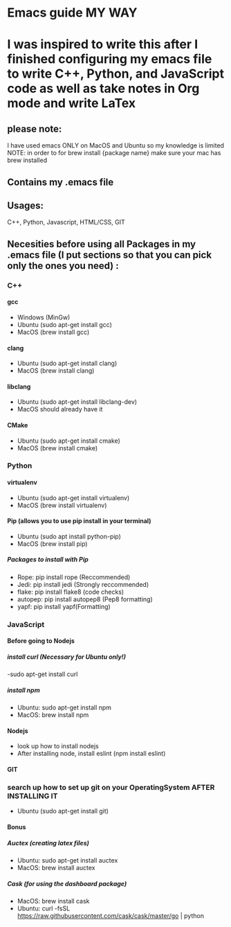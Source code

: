 # Emacs guide MY WAY

# I was inspired to write this after I finished configuring my emacs file to write C++, Python, and JavaScript code as well as take notes in Org mode and write LaTex

## please note: 
I have used emacs ONLY on MacOS and Ubuntu so my knowledge is limited
NOTE: in order to for brew install {package name} make sure your mac has brew installed

## Contains my .emacs file 

## Usages:
  C++,
  Python,
  Javascript,
  HTML/CSS,
  GIT
  
## Necesities before using all Packages in my .emacs file (I put sections so that you can pick only the ones you need) :

  ### C++
  
  ####  gcc
  - Windows (MinGw)
  - Ubuntu (sudo apt-get install gcc)
  - MacOS (brew install gcc)
  #### clang
  - Ubuntu (sudo apt-get install clang)
  - MacOS (brew install clang)
  #### libclang
  - Ubuntu (sudo apt-get install libclang-dev)
  - MacOS should already have it
  #### CMake
  - Ubuntu (sudo apt-get install cmake)
  - MacOS (brew install cmake)
  
  ### Python
  
  #### virtualenv
  - Ubuntu (sudo apt-get install virtualenv)
  - MacOS (brew install virtualenv)
  
  #### Pip (allows you to use pip install in your terminal)
  - Ubuntu (sudo apt install python-pip)
  - MacOS (brew install pip)
  ##### Packages to install with Pip
  - Rope: pip install rope (Reccommended)
  - Jedi: pip install jedi (Strongly reccommended)
  - flake: pip install flake8 (code checks)
  - autopep: pip install autopep8 (Pep8 formatting) 
  - yapf: pip install yapf(Formatting)
  
  ### JavaScript 
  
  #### Before going to Nodejs
  
  ##### install curl (Necessary for Ubuntu only!)
  -sudo apt-get install curl
  
  ##### install npm
  - Ubuntu: sudo apt-get install npm
  - MacOS: brew install npm
  
  #### Nodejs
  - look up how to install nodejs
  - After installing node,  install eslint (npm install eslint)
  
  #### GIT
  ### search up how to set up git on your OperatingSystem AFTER INSTALLING IT
  - Ubuntu (sudo apt-get install git)
   
  #### Bonus
  ##### Auctex (creating latex files) 
  - Ubuntu: sudo apt-get install auctex
  - MacOS: brew install auctex
  ##### Cask (for using the dashboard package)
  - MacOS: brew install cask
  - Ubuntu: curl -fsSL https://raw.githubusercontent.com/cask/cask/master/go | python
   
